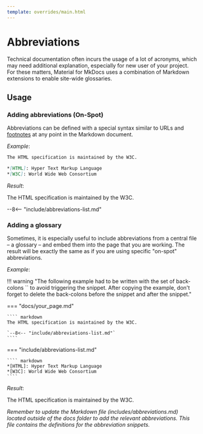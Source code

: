 ```yaml
---
template: overrides/main.html
---
```


# Abbreviations

Technical documentation often incurs the usage of a lot of acronyms, which may
need additional explanation, especially for new user of your project. For these
matters, Material for MkDocs uses a combination of Markdown extensions to
enable site-wide glossaries.

## Usage

### Adding abbreviations (On-Spot)

Abbreviations can be defined
with a special syntax similar to URLs and [footnotes][1] at any point in the
Markdown document.

_Example_:

``` markdown
The HTML specification is maintained by the W3C.

*[HTML]: Hyper Text Markup Language
*[W3C]: World Wide Web Consortium
```

_Result_:

The HTML specification is maintained by the W3C.

<!-- *[HTML]: Hyper Text Markup Language
*[W3C]: World Wide Web Consortium -->

--8<-- "include/abbreviations-list.md"

[1]: footnotes.md
### Adding a glossary

Sometimes, it is especially useful to include abbreviations from a central file – a glossary –
and embed them into the page that you are working. The result will be exactly the same as if you are using specific "on-spot" abbreviations.

_Example_:

!!! warning "The following example had to be written with the set of back-colons `` to avoid triggering the snippet. After copying the example, don't forget to delete the back-colons before the snippet and after the snippet."

=== "docs/your_page.md"

    ```` markdown
    The HTML specification is maintained by the W3C.
    
    `--8<-- "include/abbreviations-list.md"`
    ````

=== "include/abbreviations-list.md"

    ```` markdown
    *[HTML]: Hyper Text Markup Language
    *[W3C]: World Wide Web Consortium
    ````

_Result_:

The HTML specification is maintained by the W3C.

_Remember to update the Markdown file (includes/abbreviations.md) located outside of the docs folder to add the relevant abbreviations. This file contains the definitions for the abbreviation snippets._
